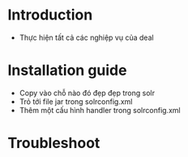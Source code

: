 # Introduction
 - Thực hiện tất cả các nghiệp vụ của deal

# Installation guide
  - Copy vào chỗ nào đó đẹp đẹp trong solr
  - Trỏ tới file jar trong solrconfig.xml
  - Thêm một cấu hình handler trong solrconfig.xml
  
# Troubleshoot